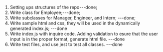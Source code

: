 1. Setting ups structures of the repo---done;
2. Write class for Employee;---done;
3. Write subclasses for Manager, Engineer, and Intern; ---done;
4. Write sample html and css, they will be used in the dynamically generated index.js; ---done
5. Write index.js with inquire code. Adding validation to esure that the user input is in the proper format, generate html file. ---done
6. Write test files, and use jest to test all classes. ---done
